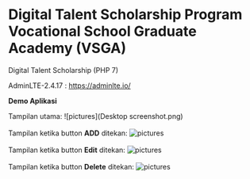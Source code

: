 # Digital Talent Scholarship Program Vocational School Graduate Academy (VSGA)
 Digital Talent Scholarship (PHP 7)
 
AdminLTE-2.4.17 : https://adminlte.io/

**Demo Aplikasi**

Tampilan utama:
![pictures](Desktop screenshot.png)
<br/>
<br/>
Tampilan ketika button **ADD** ditekan:
![pictures](soal-6/capture/6c-3.png)
<br/>
<br/>
Tampilan ketika button **Edit** ditekan:
![pictures](soal-6/capture/6c-2.png)
<br/>
<br/>
Tampilan ketika button **Delete** ditekan:
![pictures](soal-6/capture/6c-4.png)
<br/>
